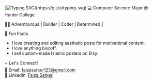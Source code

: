 [![Typing SVG](https://readme-typing-svg.demolab.com?font=Fira+Code&weight=10&size=25&pause=1000&color=5BF724&width=435&lines=%F0%9F%91%8B+Welcome+here%2C+I'm+Faiza!)](https://git.io/typing-svg)
💻 Computer Science Major @ Hunter College


👩‍💻  Adventourous | Builder | Coder | Determined | 



🌟 Fun Facts
- I love creating and editing aesthetic posts for motivational content.
- I love anything biscoff. 
- I sell custom-made Islamic posters on Etsy. 

⭐ Let's Connect!  
📧 Email: [faizasarker123@gmail.com](mailto:faizasarker123@gmail.com)  
🔗 LinkedIn: [Faiza Sarker](https://www.linkedin.com/in/faizasarker/)
